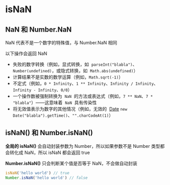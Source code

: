 # isNaN

## NaN 和 Number.NaN

NaN 代表不是一个数字的特殊值，与 Number.NaN 相同

以下操作会返回 NaN

-   失败的数字转换（例如，显式转换，如  `parseInt("blabla")`、`Number(undefined)`，或隐式转换，如  `Math.abs(undefined)`）
-   计算结果不是实数的数学运算（例如，`Math.sqrt(-1)`）
-   不定式（例如，`0 * Infinity`、`1 ** Infinity`、`Infinity / Infinity`、`Infinity - Infinity`、`0/0`）
-   一个操作数被强制转换为  `NaN`  的方法或表达式（例如，`7 ** NaN`、`7 * "blabla"`）——这意味着  `NaN`  具有传染性
-   将无效值表示为数字的其他情况（例如，无效的  [Date](https://developer.mozilla.org/zh-CN/docs/Web/JavaScript/Reference/Global_Objects/Date) `new Date("blabla").getTime()`、`"".charCodeAt(1)`）

## isNaN() 和 Number.isNaN()

**全局的 isNaN()** 会自动封装参数为 Number，所以如果参数不是 Number 类型都会转化成 NaN，所以 isNaN 都会返回 true

**Number.isNaN()** 只会判断某个值是否等于 NaN，不会做自动封装

```js
isNaN('hello world') // true
Number.isNaN('hello world') // false
```
